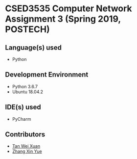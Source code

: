 # CSED3535 Computer Network Assignment 3 (Spring 2019, POSTECH)


## Language(s) used
* Python

## Development Environment
* Python 3.6.7
* Ubuntu 18.04.2

## IDE(s) used
* PyCharm

## Contributors
* [Tan Wei Xuan](https://github.com/jermsinarocket)
* [Zhang Xin Yue](https://github.com/zsemon)
